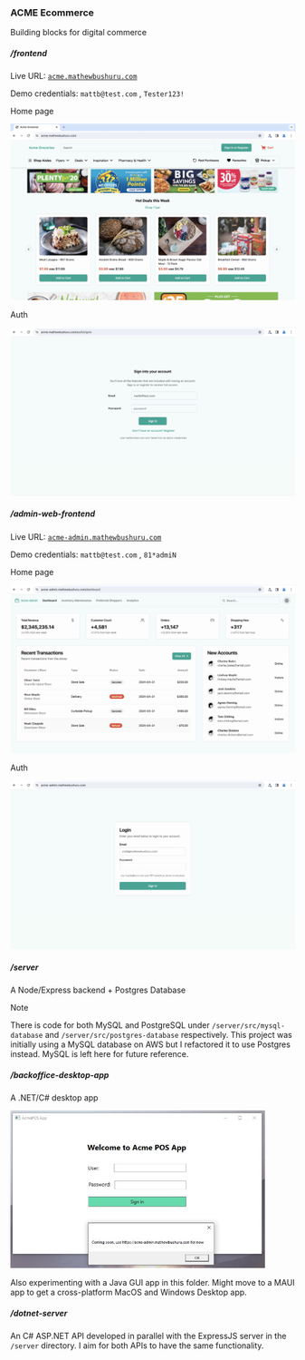 ### ACME Ecommerce

Building blocks for digital commerce

##### /frontend

Live URL: [`acme.mathewbushuru.com`](https://acme.mathewbushuru.com/)

Demo credentials: `mattb@test.com` , `Tester123!`

Home page

![home](./.github/docs/frontend.jpg)

Auth

![sign](./.github/docs/frontend-signin.jpg)

##### /admin-web-frontend

Live URL: [`acme-admin.mathewbushuru.com`](https://acme-admin.mathewbushuru.com/)

Demo credentials: `mattb@test.com` , `81*admiN`

Home page

![home](./.github/docs/admin-frontend.jpg)

Auth

![sign](./.github/docs/admin-frontend-signin.jpg)

##### /server

A Node/Express backend + Postgres Database

> [!NOTE]
> There is code for both MySQL and PostgreSQL under `/server/src/mysql-database` and `/server/src/postgres-database` respectively. This project was initially using a MySQL database on AWS but I refactored it to use Postgres instead. MySQL is left here for future reference.

##### /backoffice-desktop-app


A .NET/C# desktop app

<img src="./.github/docs/acme-pos-app.JPG" width="450px" />

Also experimenting with a Java GUI app in this folder. Might move to a MAUI app to get a cross-platform MacOS and Windows Desktop app.

##### /dotnet-server

An C# ASP.NET API developed in parallel with the ExpressJS server in the `/server` directory. I aim for both APIs to have the same functionality.